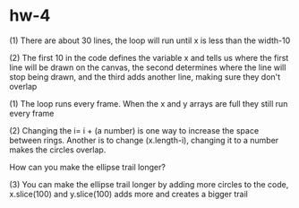 # hw-4

(1) There are about 30 lines, the loop will run until x is less than the width-10 

(2) The first 10 in the code defines the variable x and tells us where the first line will be drawn on the canvas, the second determines where the line will stop being drawn, and the third adds another line, making sure they don't overlap


(1) The loop runs every frame. When the x and y arrays are full they still run every frame

(2) Changing the i= i + (a number) is one way to increase the space between rings. Another is to change (x.length-i), changing it to a number makes the circles overlap. 

How can you make the ellipse trail longer?

(3) You can make the ellipse trail longer by adding more circles to the code, x.slice(100) and y.slice(100) adds more and creates a bigger trail 

